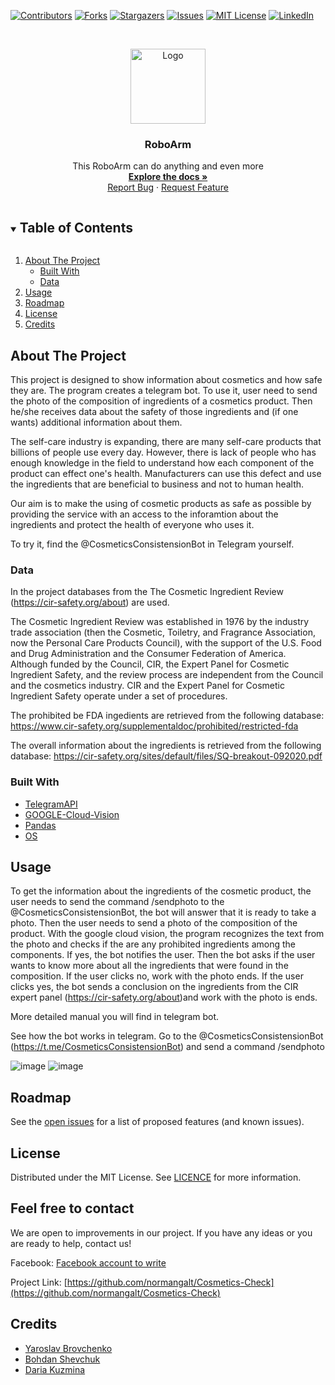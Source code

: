 [![Contributors][contributors-shield]][contributors-url]
[![Forks][forks-shield]][forks-url]
[![Stargazers][stars-shield]][stars-url]
[![Issues][issues-shield]][issues-url]
[![MIT License][license-shield]][license-url]
[![LinkedIn][linkedin-shield]][linkedin-url]



<br />
<p align="center">
  <a href="https://github.com/normangalt/Cosmetics-Check/repo_name">
    <img src="tg_bot_logo.jpg" alt="Logo" width="120" height="120">
  </a>

  <h3 align="center">RoboArm</h3>

  <p align="center">
    This RoboArm can do anything and even more
    <br />
    <a href="https://github.com/ivddorrka/poc_roboarm_project/tree/main/second_part"><strong>Explore the docs »</strong></a>
    <br />
    <a href="https://github.com/ivddorrka/poc_roboarm_project/issues">Report Bug</a>
    ·
    <a href="https://github.com/ivddorrka/poc_roboarm_project/issues">Request Feature</a>
  </p>
</p>



<!-- TABLE OF CONTENTS -->
<details open="open">
  <summary><h2 style="display: inline-block">Table of Contents</h2></summary>
  <ol>
    <li>
      <a href="#about-the-project">About The Project</a>
      <ul>
        <li><a href="#built-with">Built With</a></li>
      </ul>
      <ul>
        <li><a href="#Data">Data</a></li>
      </ul>
    </li>
    <li><a href="#usage">Usage</a></li>
    <li><a href="#roadmap">Roadmap</a></li>
    <li><a href="#license">License</a></li>
    <li><a href="#credits">Credits</a></li>
  </ol>
</details>



<!-- ABOUT THE PROJECT -->
## About The Project

This project is designed to show information about cosmetics and how safe they are.
The program creates a telegram bot. To use it, user need to send the photo of the composition of ingredients of a cosmetics product. Then he/she receives data about the safety of those ingredients and (if one wants) additional information about them.

The self-care industry is expanding, there are many self-care products that billions of people use every day. However, there is lack of people who has enough knowledge in the field to understand how each component of the product can effect one's health. Manufacturers can use this defect and use the ingredients that are beneficial to business and not to human health.

Our aim is to make the using of cosmetic products as safe as possible by providing the service with an access to the inforamtion about the ingredients and protect the health of everyone who uses it.

To try it, find the @CosmeticsConsistensionBot in Telegram yourself.

### Data

In the project databases from the The Cosmetic Ingredient Review (https://cir-safety.org/about) are used.

The Cosmetic Ingredient Review was established in 1976 by the industry trade association (then the Cosmetic, Toiletry, and Fragrance Association, now the Personal Care Products Council), with the support of the U.S. Food and Drug Administration and the Consumer Federation of America. Although funded by the Council, CIR, the Expert Panel for Cosmetic Ingredient Safety, and the review process are independent from the Council and the cosmetics industry. CIR and the Expert Panel for Cosmetic Ingredient Safety operate under a set of procedures.

The prohibited be FDA ingedients are retrieved from the following database: https://www.cir-safety.org/supplementaldoc/prohibited/restricted-fda

The overall information about the ingredients is retrieved from the following database: https://cir-safety.org/sites/default/files/SQ-breakout-092020.pdf


### Built With

* [TelegramAPI](https://core.telegram.org)
* [GOOGLE-Cloud-Vision](https://cloud.google.com/vision)
* [Pandas](https://pandas.pydata.org)
* [OS](https://docs.python.org/3/library/os.path.html)


<!-- USAGE EXAMPLES -->
## Usage

To get the information about the ingredients of the cosmetic product, the user needs to send the command /sendphoto to the @CosmeticsConsistensionBot, the bot will answer that it is ready to take a photo. Then the user needs to send a photo of the composition of the product. With the google cloud vision, the program recognizes the text from the photo and checks if the are any prohibited ingredients among the components. If yes, the bot notifies the user. Then the bot asks if the user wants to know more about all the ingredients that were found in the composition. If the user clicks no, work with the photo ends. If the user clicks yes, the bot sends a conclusion on the ingredients from the CIR expert panel (https://cir-safety.org/about)and work with the photo is ends.

More detailed manual you will find in telegram bot.

See how the bot works in telegram. Go to the @CosmeticsConsistensionBot (https://t.me/CosmeticsConsistensionBot) and send a command /sendphoto

![image](https://user-images.githubusercontent.com/69758108/118395266-0016cd80-b652-11eb-8600-76270312a25d.png) ![image](https://user-images.githubusercontent.com/69758108/118395292-250b4080-b652-11eb-9455-1a9043c2d8c9.png)



## Roadmap

See the [open issues](https://github.com/ivddorrka/poc_roboarm_project/issues) for a list of proposed features (and known issues).



## License

Distributed under the MIT License. See [LICENCE](https://github.com/ivddorrka/poc_roboarm_project/blob/master/LICENSE) for more information.



## Feel free to contact

We are open to improvements in our project. If you have any ideas or you are ready to help, contact us!

Facebook: [Facebook account to write](https://www.facebook.com/profile.php?id=100007232269167)

Project Link: [https://github.com/normangalt/Cosmetics-Check](https://github.com/normangalt/Cosmetics-Check)



## Credits

* [Yaroslav Brovchenko](https://github.com/firstgenius)
* [Bohdan Shevchuk](https://github.com/shevdan)
* [Daria Kuzmina](https://github.com/ivddorrka)





[contributors-shield]: https://img.shields.io/github/contributors/ivddorrka/poc_roboarm_project.svg?style=for-the-badge
[contributors-url]: https://github.com/ivddorrka/poc_roboarm_project/graphs/contributors
[forks-shield]: https://img.shields.io/github/forks/ivddorrka/poc_roboarm_project.svg?style=for-the-badge
[forks-url]: https://github.com/ivddorrka/poc_roboarm_project/network/members
[stars-shield]: https://img.shields.io/github/stars/ivddorrka/poc_roboarm_project.svg?style=for-the-badge
[stars-url]: https://github.com/ivddorrka/poc_roboarm_project/stargazers
[issues-shield]: https://img.shields.io/github/issues/ivddorrka/poc_roboarm_project.svg?style=for-the-badge
[issues-url]: https://github.com/ivddorrka/poc_roboarm_project/issues
[license-shield]: https://img.shields.io/github/license/ivddorrka/poc_roboarm_project.svg?style=for-the-badge
[license-url]: https://github.com/ivddorrka/poc_roboarm_project/blob/master/LICENSE
[linkedin-shield]: https://img.shields.io/badge/-LinkedIn-black.svg?style=for-the-badge&logo=linkedin&colorB=555
[linkedin-url]: https://www.linkedin.com/in/yaroslav-brovchenko-247477205/
